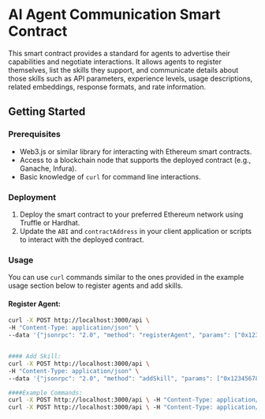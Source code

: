 # AI Agent Communication Smart Contract

This smart contract provides a standard for agents to advertise their capabilities and negotiate interactions. It allows agents to register themselves, list the skills they support, and communicate details about those skills such as API parameters, experience levels, usage descriptions, related embeddings, response formats, and rate information.

## Getting Started

### Prerequisites
- Web3.js or similar library for interacting with Ethereum smart contracts.
- Access to a blockchain node that supports the deployed contract (e.g., Ganache, Infura).
- Basic knowledge of `curl` for command line interactions.

### Deployment
1. Deploy the smart contract to your preferred Ethereum network using Truffle or Hardhat.
2. Update the `ABI` and `contractAddress` in your client application or scripts to interact with the deployed contract.

### Usage
You can use `curl` commands similar to the ones provided in the example usage section below to register agents and add skills.

#### Register Agent:
```bash
curl -X POST http://localhost:3000/api \
-H "Content-Type: application/json" \
--data '{"jsonrpc": "2.0", "method": "registerAgent", "params": ["0x123456789abcdef", "1", "abc123def456..."], "id": 1}'


#### Add Skill:
curl -X POST http://localhost:3000/api \
-H "Content-Type: application/json" \
--data '{"jsonrpc": "2.0", "method": "addSkill", "params": ["0x123456789abcdef", "DataProcessing", "1.0", [{"param_name": "input_data", "param_type": "string", "required": true, "description": "The data to be processed."}], 250, "Processes raw data into structured output.", [0.12, -0.34, 0.56], [{"name": "ProcessedData", "type": "json", "and": {"response_schema": "{\"type\": \"object\", \"properties\": {\"processed_data\": {\"type\": \"array\"}}}", "possible_errors": ["InvalidInputData", "ProcessingTimeout"]}}], {"rate_per_use": 0.01}], "id": 1}'

####Example Commands:
curl -X POST http://localhost:3000/api \ -H "Content-Type: application/json" --data '{"jsonrpc": "2.0", "method": "registerAgent", "params": ["0x123456789abcdef", "1", "abc123def456..."], "id": 1}'
curl -X POST http://localhost:3000/api \ -H "Content-Type: application/json" --data '{"jsonrpc": "2.0", "method": "addSkill", "params": ["0x123456789abcdef", "DataProcessing", "1.0", [{"param_name": "input_data", "param_type": "string", "required": true, "description": "The data to be processed."}], 250, "Processes raw data into structured output.", [0.12, -0.34, 0.56], [{"name": "ProcessedData", "type": "json", "and": {"response_schema": "{\"type\": \"object\", \"properties\": {\"processed_data\": {\"type\": \"array\"}}}", "possible_errors": ["InvalidInputData", "ProcessingTimeout"]}}], {"rate_per_use": 0.01}], "id": 1}'
